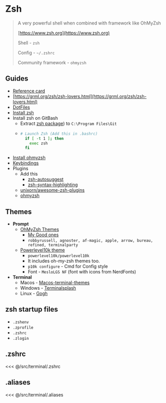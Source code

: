 # Zsh

> A very powerful shell when combined with framework like OhMyZsh
>
> [https://www.zsh.org](https://www.zsh.org)
>
> Shell - `zsh`
>
> Config - `~/.zshrc`
>
> Community framework - `ohmyzsh`

## Guides

- [Reference card](http://www.bash2zsh.com/zsh_refcard/refcard.pdf)
- [https://grml.org/zsh/zsh-lovers.html](https://grml.org/zsh/zsh-lovers.html)
- [DotFiles](https://github.com/mathiasbynens/dotfiles)
- [Install zsh ](https://github.com/ohmyzsh/ohmyzsh/wiki/Installing-ZSH)
- Install zsh on GitBash
  - Extract [zsh package](https://packages.msys2.org/package/zsh?repo=msys&variant=x86_64)) to `C:\Program Files\Git`
  - ```sh
    # Launch Zsh (Add this in .bashrc)
      if [ -t 1 ]; then
        exec zsh
      fi
    ```
- [Install ohmyzsh ](https://github.com/ohmyzsh/ohmyzsh)
- [Keybindings ](https://github.com/ohmyzsh/ohmyzsh/blob/master/lib/key-bindings.zsh)
- Plugins
  - Add this
    - [zsh-autosuggest](https://github.com/zsh-users/zsh-autosuggestions)
    - [zsh-syntax-highlighting](https://github.com/zsh-users/zsh-syntax-highlighting/blob/master/INSTALL.md)
  - [unixorn/awesome-zsh-plugins](https://github.com/unixorn/awesome-zsh-plugins)
  - [ohmyzsh](https://github.com/ohmyzsh/ohmyzsh/wiki/Plugins)

## Themes

- **Prompt**
  - [OhMyZsh Themes](https://github.com/ohmyzsh/ohmyzsh/wiki/Themes)
    - [My Good ones ](https://ibb.co/J7Bqw2C)
    - `robbyrussell, agnoster, af-magic, apple, arrow, bureau, refined, terminalparty`
  - [Powerlevel10k theme](https://github.com/romkatv/powerlevel10k)
    - `powerlevel10k/powerlevel10k`
    - It includes oh-my-zsh themes too.
    - `p10k configure` - Cmd for Config style
    - Font - `MesloLGS NF` (font with icons from NerdFonts)
- **Terminal**
  - Macos - [Macos-terminal-themes](https://github.com/lysyi3m/macos-terminal-themes)
  - Windows - [Terminalsplash](https://terminalsplash.com/)
  - Linux - [Gogh](https://mayccoll.github.io/Gogh/)

## zsh startup files

- `.zshenv`
- `.zprofile`
- `.zshrc`
- `.zlogin`

## .zshrc

<<< @/src/terminal/.zshrc

## .aliases

<<< @/src/terminal/.aliases
